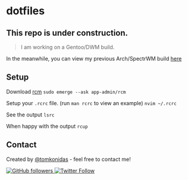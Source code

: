 # dotfiles

## This repo is under construction.  

> I am working on a Gentoo/DWM build.


In the meanwhile, you can view my previous Arch/SpectrWM build [here](https://github.com/tomkonidas/dotfiles/tree/spectrwm)

## Setup

Download [rcm](https://github.com/thoughtbot/rcm)
`sudo emerge --ask app-admin/rcm`

Setup your `.rcrc` file. (run `man rcrc` to view an example)
`nvim ~/.rcrc`


See the output
`lsrc`

When happy with the output
`rcup`

## Contact

Created by [@tomkonidas](https://tomkonidas.com) - feel free to contact me!

<p>
  <a href="https://github.com/tomkonidas">
    <img alt="GitHub followers" src="https://img.shields.io/github/followers/tomkonidas?label=Follow&style=social">
  </a>
  <a href="https://twitter.com/tomkonidas">
    <img alt="Twitter Follow" src="https://img.shields.io/twitter/follow/tomkonidas?label=Follow&style=social">
  </a>
</p>
